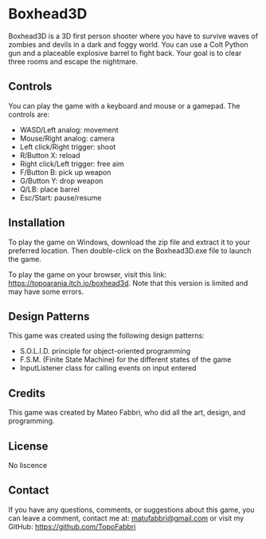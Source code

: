 # Boxhead3D
Boxhead3D is a 3D first person shooter where you have to survive waves of zombies and devils in a dark and foggy world. You can use a Colt Python gun and a placeable explosive barrel to fight back. Your goal is to clear three rooms and escape the nightmare.

## Controls
You can play the game with a keyboard and mouse or a gamepad. The controls are:

- WASD/Left analog: movement
- Mouse/Right analog: camera
- Left click/Right trigger: shoot
- R/Button X: reload
- Right click/Left trigger: free aim
- F/Button B: pick up weapon
- G/Button Y: drop weapon
- Q/LB: place barrel
- Esc/Start: pause/resume

## Installation
To play the game on Windows, download the zip file and extract it to your preferred location. Then double-click on the Boxhead3D.exe file to launch the game.

To play the game on your browser, visit this link: https://topoarania.itch.io/boxhead3d. Note that this version is limited and may have some errors.

## Design Patterns
This game was created using the following design patterns:

- S.O.L.I.D. principle for object-oriented programming
- F.S.M. (Finite State Machine) for the different states of the game
- InputListener class for calling events on input entered

## Credits
This game was created by Mateo Fabbri, who did all the art, design, and programming.

## License
No liscence

## Contact
If you have any questions, comments, or suggestions about this game, you can leave a comment, contact me at: matufabbri@gmail.com or visit my GitHub: https://github.com/TopoFabbri
